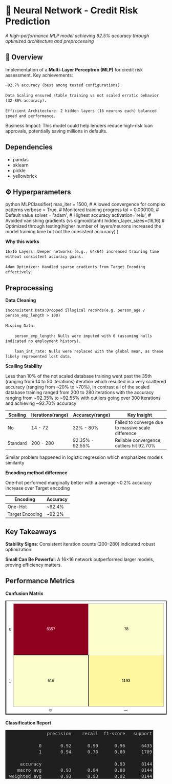 # 🧠 Neural Network - Credit Risk Prediction  

*A high-performance MLP model achieving 92.5% accuracy through optimized architecture and preprocessing*

## 📌 Overview  
Implementation of a **Multi-Layer Perceptron (MLP)** for credit risk assessment. Key achievements:

    ~92.7% accuracy (best among tested configurations).

    Data Scaling ensured stable training vs not scaled erratic behavior (32-80% accuracy).

    Efficient Architecture: 2 hidden layers (16 neurons each) balanced speed and performance.


Business Impact: This model could help lenders reduce high-risk loan approvals, potentially saving millions in defaults.

## Dependencies
- pandas
- sklearn
- pickle
- yellowbrick

## ⚙️ Hyperparameters  
python
MLPClassifier(
    max_iter = 1500,            # Allowed convergence for complex patterns
    verbose = True,             # Monitored training progress
    tol = 0.000100,             # Default value
    solver = 'adam',            # Highest accuracy
    activation='relu',          # Avoided vanishing gradients (vs sigmoid/tanh)
    hidden_layer_sizes=(16,16)  # Optimized through testing(higher number of layers/neurons increased the model training time but not the consistent accuracy)
)

**Why this works**

    16×16 Layers: Deeper networks (e.g., 64×64) increased training time without consistent accuracy gains.

    Adam Optimizer: Handled sparse gradients from Target Encoding effectively.

## Preprocessing
**Data Cleaning**

    Inconsistent Data:Dropped illogical records(e.g. person_age / person_emp_length > 100)

    Missing Data:
    
        person_emp_length: Nulls were imputed with 0 (assuming nulls indicated no employment history).

        loan_int_rate: Nulls were replaced with the global mean, as these likely represented lost data.


**Scailing Stability**

Less than 10% of the not scaled database training went past the 35th (ranging from 14 to 50 iterations) iteration which resulted in a very scattered accuracy (ranging from ~20% to ~70%), in contrast all of the scaled database training ranged from 200 to 280 iterations with the accuracy ranging from ~92.35% to ~92.55% with outliers going over 300 iterations and achieving ~92.70% accuracy

|  Scailing  |    Iterations(range)   |  Accuracy(range)  |                    Key Insight                       |
|------------|------------------------|-------------------|------------------------------------------------------|
|     No     |        14 - 72         |     32% - 80%     |  Failed to converge due to massive scale difference  |
|  Standard  |       200 - 280        |  92.35% - 92.55%  |  Reliable convergence; outliers hit 92.70%           |

Similar problem happened in logistic regression which emphasizes models similarity

**Encoding method difference**

One-hot performed marginally better with a average ~0.2% accuracy increase over Target encoding

|     Encoding      |  Accuracy  |
|-------------------|------------|
|      One-Hot      |   ~92.4%   |
|  Target Encoding  |   ~92.2%   |

## Key Takeaways

**Stability Signs**: Consistent iteration counts (200–280) indicated robust optimization.

**Small Can Be Powerful**: A 16×16 network outperformed larger models, proving efficiency matters.

## Performance Metrics

**Confusion Matrix**

![Confusion Matrix](../../../images/neural_network_cm.png)

**Classification Report**

![Classification Report](../../../images/neural_network_cr.png)
